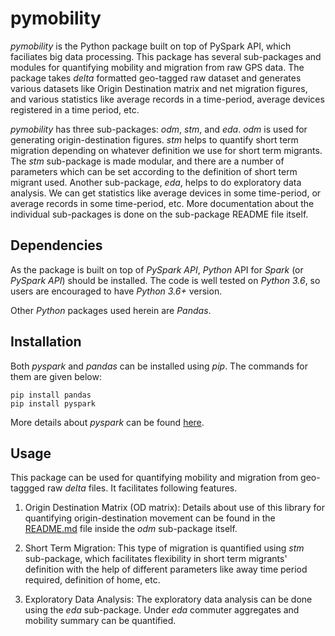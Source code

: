 # pymobility

_pymobility_ is the Python package built on top of PySpark API, which faciliates big data processing. This package has
several sub-packages and modules for quantifying mobility and migration from raw GPS data. The package takes _delta_
formatted geo-tagged raw dataset and generates various datasets like Origin Destination matrix and net migration figures,
and various statistics like average records in a time-period, average devices registered in a time period, etc.

_pymobility_ has three sub-packages: _odm_, _stm_, and _eda_. _odm_ is used for generating origin-destination figures.
_stm_ helps to quantify short term migration depending on whatever definition we use for short term migrants. The _stm_
sub-package is made modular, and there are a number of parameters which can be set according to the definition of short
term migrant used. Another sub-package, _eda_, helps to do exploratory data analysis. We can get statistics like average
devices in some time-period, or average records in some time-period, etc. More documentation about the individual
sub-packages is done on the sub-package README file itself.

## Dependencies
As the package is built on top of _PySpark API_, _Python_ API for _Spark_ (or _PySpark API_) should be installed. The code is
well tested on _Python 3.6_, so users are encouraged to have _Python 3.6+_ version.

Other _Python_ packages used herein are _Pandas_.

## Installation

Both _pyspark_ and _pandas_ can be installed using _pip_. The commands for them are given below:

```
pip install pandas
pip install pyspark
```
More details about _pyspark_ can be found [here](https://github.com/apache/spark/tree/master/python).

## Usage
This package can be used for quantifying mobility and migration from geo-taggged raw _delta_ files. It facilitates
following features.
1. Origin Destination Matrix (OD matrix): Details about use of this library for quantifying origin-destination movement
can be found in the [README.md](mobility/odm/README.md) file inside the _odm_ sub-package itself.
   
2. Short Term Migration: This type of migration is quantified using _stm_ sub-package, which facilitates flexibility in
short term migrants' definition with the help of different parameters like away time period required, definition of 
   home, etc.
   
3. Exploratory Data Analysis: The exploratory data analysis can be done using the _eda_ sub-package. Under _eda_
commuter aggregates and mobility summary can be quantified.